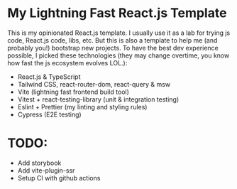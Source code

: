 # My Lightning Fast React.js Template

This is my opinionated React.js template. I usually use it as a lab for trying js code, React.js code, libs, etc. But this is also a template to help me (and probably you!) bootstrap new projects.
To have the best dev experience possible, I picked these technologies (they may change overtime, you know how fast the js ecosystem evolves LOL.):

- React.js & TypeScript
- Tailwind CSS, react-router-dom, react-query & msw
- Vite (lightning fast frontend build tool)
- Vitest + react-testing-library (unit & integration testing)
- Eslint + Prettier (my linting and styling rules)
- Cypress (E2E testing)

# TODO:

- Add storybook
- Add vite-plugin-ssr
- Setup CI with github actions

